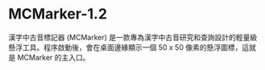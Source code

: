 # MCMarker-1.2
漢字中古音標記器 (MCMarker) 是一款專為漢字中古音研究和查詢設計的輕量級懸浮工具。程序啟動後，會在桌面邊緣顯示一個 50 x 50 像素的懸浮圖標，這就是 MCMarker 的主入口。
